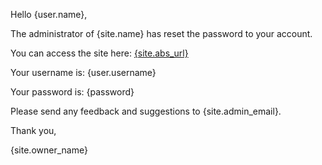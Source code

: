 
Hello {user.name},

The administrator of {site.name} has reset the password to your account.

You can access the site here: <a href="{site.abs_url}">{site.abs_url}</a>

Your username is: {user.username}

Your password is: {password}

Please send any feedback and suggestions to {site.admin_email}.

Thank you,

{site.owner_name}

